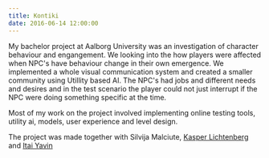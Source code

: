 ```yaml
---
title: Kontiki
date: 2016-06-14 12:00:00
---
```


My bachelor project at Aalborg University was an investigation of character behaviour and engangement. We looking into the how players were affected when NPC's have behaviour change in their own emergence. We implemented a whole visual communication system and created a smaller community using Utillity based AI. The NPC's had jobs and different needs and desires and in the test scenario the player could not just interrupt if the NPC were doing something specific at the time.

Most of my work on the project involved implementing online testing tools, utility ai, models, user experience and level design. 

The project was made together with Silvija Malciute, [Kasper Lichtenberg](http://kasperhdl.dk/) and [Itai Yavin](http://iyavin.one/)
